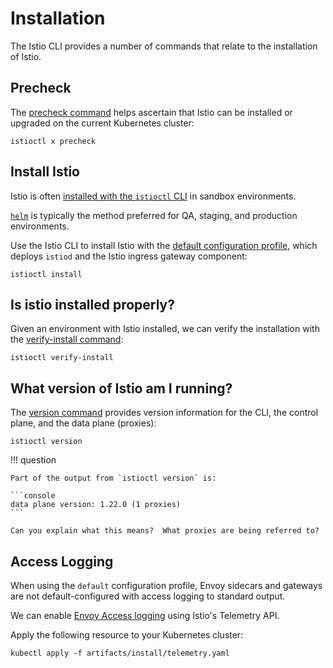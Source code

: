 # Installation

The Istio CLI provides a number of commands that relate to the installation of Istio.

## Precheck

The [precheck command](https://istio.io/latest/docs/reference/commands/istioctl/#istioctl-experimental-precheck) helps ascertain that Istio can be installed or upgraded on the current Kubernetes cluster:

```shell
istioctl x precheck
```

## Install Istio

Istio is often [installed with the `istioctl` CLI](https://istio.io/latest/docs/setup/install/istioctl/) in sandbox environments.

[`helm`](https://istio.io/latest/docs/setup/install/helm/) is typically the method preferred for QA, staging, and production environments.

Use the Istio CLI to install Istio with the [default configuration profile](https://istio.io/latest/docs/setup/additional-setup/config-profiles/), which deploys `istiod` and the Istio ingress gateway component:

```shell
istioctl install
```

## Is istio installed properly?

Given an environment with Istio installed, we can verify the installation with the [verify-install command](https://istio.io/latest/docs/reference/commands/istioctl/#istioctl-verify-install):

```shell
istioctl verify-install
```

## What version of Istio am I running?

The [version command](https://istio.io/latest/docs/reference/commands/istioctl/#istioctl-version) provides version information for the CLI, the control plane, and the data plane (proxies):

```shell
istioctl version
```

!!! question

    Part of the output from `istioctl version` is:

    ```console
    data plane version: 1.22.0 (1 proxies)
    ```

    Can you explain what this means?  What proxies are being referred to?

## Access Logging

When using the `default` configuration profile, Envoy sidecars and gateways are not default-configured with access logging to standard output.

We can enable [Envoy Access logging](https://istio.io/latest/docs/tasks/observability/logs/access-log/) using Istio's Telemetry API.

Apply the following resource to your Kubernetes cluster:

```shell
kubectl apply -f artifacts/install/telemetry.yaml
```